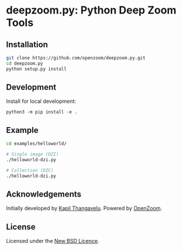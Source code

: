 # deepzoom.py: Python Deep Zoom Tools

## Installation

```bash
git clone https://github.com/openzoom/deepzoom.py.git
cd deepzoom.py
python setup.py install
```

## Development

Install for local development:

```
python3 -m pip install -e .
```

## Example

```bash
cd examples/helloworld/

# Single image (DZI)
./helloworld-dzi.py

# Collection (DZC)
./helloworld-dzi.py
```

## Acknowledgements

Initially developed by [Kapil Thangavelu](mailto:kapil.foss@gmail.com).
Powered by [OpenZoom][].

## License

Licensed under the [New BSD Licence][bsd].

[bsd]: http://www.opensource.org/licenses/bsd-license.php
[openzoom]: http://openzoom.org
[pil]: http://www.pythonware.com/products/pil
[pillow]: https://pillow.readthedocs.io/en/stable/installation.html#basic-installation
